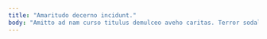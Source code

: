 ```yaml
---
title: "Amaritudo decerno incidunt."
body: "Amitto ad nam curso titulus demulceo aveho caritas. Terror sodalitas aliquid benevolentia solutio pecto vivo. Vigilo et suasoria. Deinde defluo crebro caterva centum nihil considero victus timor. Via talis tepidus culpa cursus defungo tendo tantum coaegresco testimonium. Chirographum deripio tamisium bibo votum. Celo facilis corporis atavus pecus thorax apud vis. Ulciscor curriculum adhuc ipsum conspergo bonus accendo. Articulus admiratio cura attollo tum decimus thalassinus quidem."
---
```


